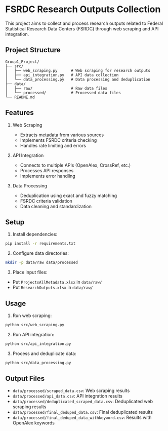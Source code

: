 # FSRDC Research Outputs Collection

This project aims to collect and process research outputs related to Federal Statistical Research Data Centers (FSRDC) through web scraping and API integration.

## Project Structure

```
Group1_Project/
├── src/
│   ├── web_scraping.py      # Web scraping for research outputs
│   ├── api_integration.py   # API data collection
│   └── data_processing.py   # Data processing and deduplication
├── data/
│   ├── raw/                 # Raw data files
│   └── processed/           # Processed data files
└── README.md
```

## Features

1. Web Scraping
   - Extracts metadata from various sources
   - Implements FSRDC criteria checking
   - Handles rate limiting and errors

2. API Integration
   - Connects to multiple APIs (OpenAlex, CrossRef, etc.)
   - Processes API responses
   - Implements error handling

3. Data Processing
   - Deduplication using exact and fuzzy matching
   - FSRDC criteria validation
   - Data cleaning and standardization

## Setup

1. Install dependencies:
```bash
pip install -r requirements.txt
```

2. Configure data directories:
```bash
mkdir -p data/raw data/processed
```

3. Place input files:
- Put `ProjectsAllMetadata.xlsx` in `data/raw/`
- Put `ResearchOutputs.xlsx` in `data/raw/`

## Usage

1. Run web scraping:
```bash
python src/web_scraping.py
```

2. Run API integration:
```bash
python src/api_integration.py
```

3. Process and deduplicate data:
```bash
python src/data_processing.py
```

## Output Files

- `data/processed/scraped_data.csv`: Web scraping results
- `data/processed/api_data.csv`: API integration results
- `data/processed/deduplicated_scraped_data.csv`: Deduplicated web scraping results
- `data/processed/final_deduped_data.csv`: Final deduplicated results
- `data/processed/final_deduped_data_withkeyword.csv`: Results with OpenAlex keywords 